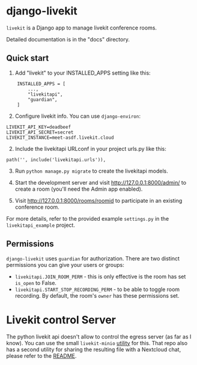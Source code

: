 # django-livekit

`livekit` is a Django app to manage livekit conference rooms.

Detailed documentation is in the "docs" directory.

## Quick start

1. Add "livekit" to your INSTALLED_APPS setting like this:

```
    INSTALLED_APPS = [
        ...,
        "livekitapi",
        "guardian",
    ]
```

2. Configure livekit info. You can use `django-environ`:

```
LIVEKIT_API_KEY=deadbeef
LIVEKIT_API_SECRET=secret
LIVEKIT_INSTANCE=meet-asdf.livekit.cloud
```

2. Include the livekitapi URLconf in your project urls.py like this:

```
path('', include('livekitapi.urls')),
```

3. Run ``python manage.py migrate`` to create the livekitapi models.

4. Start the development server and visit http://127.0.0.1:8000/admin/
   to create a room (you'll need the Admin app enabled).

5. Visit http://127.0.0.1:8000/rooms/roomid to participate in an existing conference room.


For more details, refer to the provided example `settings.py` in the `livekitapi_example` project.


## Permissions

`django-livekit` uses `guardian` for authorization. There are two distinct
permissions you can give your users or groups:

* `livekitapi.JOIN_ROOM_PERM` - this is only effective is the room has set `is_open` to False.
* `livekitapi.START_STOP_RECORDING_PERM` - to be able to toggle room recording. By default, the room's `owner` has these permissions set.

# Livekit control Server

The python livekit api doesn't allow to control the egress server (as far as I know).
You can use the small `livekit-minio`
[utility](https://github.com/kalikaneko/livekit-record-minio) for this. That
repo also has a second utility for sharing the resulting file with a Nextcloud
chat, please refer to the
[README](https://github.com/kalikaneko/livekit-record-minio).
